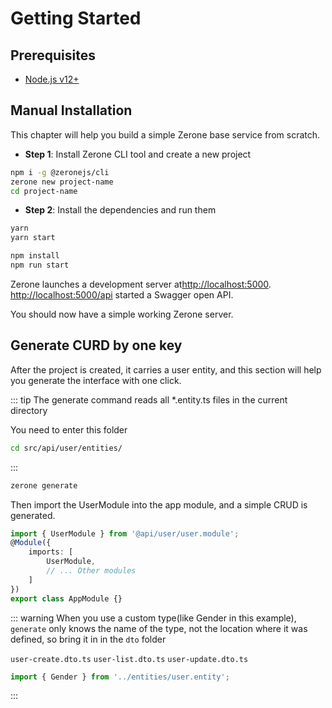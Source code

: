 # Getting Started

## Prerequisites

- [Node.js v12+](https://nodejs.org/)
<!-- - [Yarn v1 classic](https://classic.yarnpkg.com/zh-Hans/) （可选） -->

<!-- ::: tip
- 使用 [pnpm](https://pnpm.io/zh/) 时，你需要在 [`.npmrc`](https://pnpm.io/zh/npmrc#shamefully-hoist) 文件中设置 `shamefully-hoist=true` 。
- 使用 [yarn 2](https://yarnpkg.com/) 时，你需要在 [`.yarnrc.yml`](https://yarnpkg.com/configuration/yarnrc#nodeLinker) 文件中设置 `nodeLinker: 'node-modules'` 。
::: -->

## Manual Installation

This chapter will help you build a simple Zerone base service from scratch.

- **Step 1**: Install Zerone CLI tool and create a new project

```bash
npm i -g @zeronejs/cli
zerone new project-name
cd project-name
```

- **Step 2**: Install the dependencies and run them

<CodeGroup>
  <CodeGroupItem title="YARN" active>

```bash
yarn
yarn start
```

  </CodeGroupItem>

  <CodeGroupItem title="NPM">

```bash
npm install
npm run start
```

  </CodeGroupItem>
</CodeGroup>


  Zerone launches a development server at[http://localhost:5000](http://localhost:5000). [http://localhost:5000/api](http://localhost:5000/api) started a Swagger open API.

You should now have a simple working Zerone server.
<!-- 接下来，了解一下 Zerone [目录](./dir-structure.md) 相关的内容。 -->

## Generate CURD by one key

After the project is created, it carries a user entity, and this section will help you generate the interface with one click.

::: tip
The generate command reads all *.entity.ts files in the current directory

You need to enter this folder
```bash
cd src/api/user/entities/
```
:::

```bash
zerone generate
```

Then import the UserModule into the app module, and a simple CRUD is generated.
```ts
import { UserModule } from '@api/user/user.module';
@Module({
    imports: [
        UserModule,
        // ... Other modules
    ]
})
export class AppModule {}
```
::: warning
When you use a custom type(like Gender in this example), `generate` only knows the name of the type, not the location where it was defined, so bring it in in the `dto` folder

`user-create.dto.ts` `user-list.dto.ts` `user-update.dto.ts`
```ts
import { Gender } from '../entities/user.entity';
```
:::